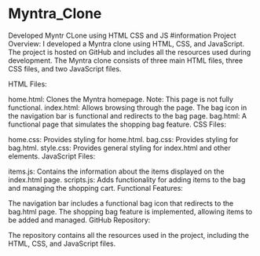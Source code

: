 # Myntra_Clone
Developed Myntr CLone using HTML CSS and JS
#information 
Project Overview:
I developed a Myntra clone using HTML, CSS, and JavaScript. The project is hosted on GitHub and includes all the resources used during development. The Myntra clone consists of three main HTML files, three CSS files, and two JavaScript files.

HTML Files:

home.html:
Clones the Myntra homepage.
Note: This page is not fully functional.
index.html:
Allows browsing through the page.
The bag icon in the navigation bar is functional and redirects to the bag page.
bag.html:
A functional page that simulates the shopping bag feature.
CSS Files:

home.css:
Provides styling for home.html.
bag.css:
Provides styling for bag.html.
style.css:
Provides general styling for index.html and other elements.
JavaScript Files:

items.js:
Contains the information about the items displayed on the index.html page.
scripts.js:
Adds functionality for adding items to the bag and managing the shopping cart.
Functional Features:

The navigation bar includes a functional bag icon that redirects to the bag.html page.
The shopping bag feature is implemented, allowing items to be added and managed.
GitHub Repository:

The repository contains all the resources used in the project, including the HTML, CSS, and JavaScript files.
